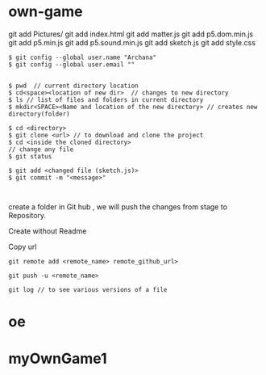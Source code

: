 # own-game 

 git add Pictures/
  git add index.html
  git add matter.js
       git add p5.dom.min.js
       git add p5.min.js
      git add p5.sound.min.js
  git add sketch.js
  git add style.css


  

```GIT bash
$ git config --global user.name "Archana"
$ git config --global user.email ""


$ pwd  // current directory location 
$ cd<space><location of new dir>  // changes to new directory
$ ls // list of files and folders in current directory 
$ mkdir<SPACE><Name and location of the new directory> // creates new directory(folder)

$ cd <directory>
$ git clone <url> // to download and clone the project 
$ cd <inside the cloned directory>
// change any file 
$ git status

$ git add <changed file (sketch.js)>
$ git commit -m "<message>"



```

  create a folder in Git hub , we will push the changes from stage to Repository.

Create without Readme

Copy url 



```
git remote add <remote_name> remote_github_url>

git push -u <remote_name>

git log // to see various versions of a file 

```


# oe
# myOwnGame1
